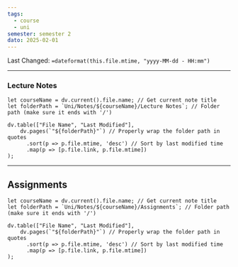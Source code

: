 ```yaml
---
tags:
  - course
  - uni
semester: semester 2
dato: 2025-02-01
---
```

Last Changed: `=dateformat(this.file.mtime, "yyyy-MM-dd - HH:mm")`

---
### Lecture Notes
```dataviewjs
let courseName = dv.current().file.name; // Get current note title
let folderPath = `Uni/Notes/${courseName}/Lecture Notes`; // Folder path (make sure it ends with '/')

dv.table(["File Name", "Last Modified"], 
    dv.pages(`"${folderPath}"`) // Properly wrap the folder path in quotes
      .sort(p => p.file.mtime, 'desc') // Sort by last modified time
      .map(p => [p.file.link, p.file.mtime])
);
```

---
## Assignments
```dataviewjs
let courseName = dv.current().file.name; // Get current note title
let folderPath = `Uni/Notes/${courseName}/Assignments`; // Folder path (make sure it ends with '/')

dv.table(["File Name", "Last Modified"], 
    dv.pages(`"${folderPath}"`) // Properly wrap the folder path in quotes
      .sort(p => p.file.mtime, 'desc') // Sort by last modified time
      .map(p => [p.file.link, p.file.mtime])
);
```
